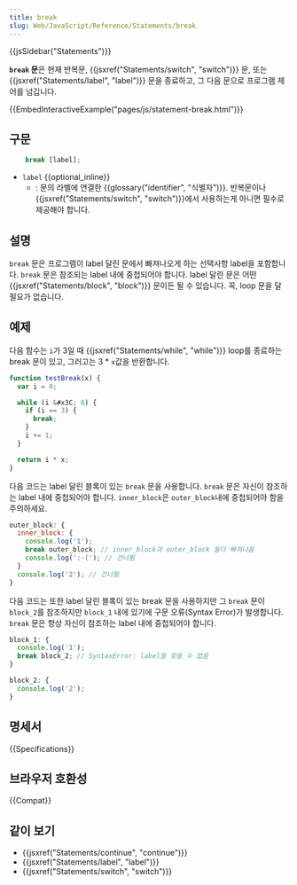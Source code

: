 ```yaml
---
title: break
slug: Web/JavaScript/Reference/Statements/break
---
```


{{jsSidebar("Statements")}}

**`break` 문**은 현재 반복문, {{jsxref("Statements/switch", "switch")}} 문, 또는 {{jsxref("Statements/label", "label")}} 문을 종료하고, 그 다음 문으로 프로그램 제어를 넘깁니다.

{{EmbedInteractiveExample("pages/js/statement-break.html")}}

## 구문

```js
    break [label];
```

- `label` {{optional_inline}}
  - : 문의 라벨에 연결한 {{glossary("identifier", "식별자")}}. 반복문이나 {{jsxref("Statements/switch", "switch")}}에서 사용하는게 아니면 필수로 제공해야 합니다.

## 설명

`break` 문은 프로그램이 label 달린 문에서 빠져나오게 하는 선택사항 label을 포함합니다. `break` 문은 참조되는 label 내에 중첩되어야 합니다. label 달린 문은 어떤 {{jsxref("Statements/block", "block")}} 문이든 될 수 있습니다. 꼭, loop 문을 달 필요가 없습니다.

## 예제

다음 함수는 `i`가 3일 때 {{jsxref("Statements/while", "while")}} loop를 종료하는 break 문이 있고, 그러고는 3 \* `x`값을 반환합니다.

```js
function testBreak(x) {
  var i = 0;

  while (i &#x3C; 6) {
    if (i == 3) {
      break;
    }
    i += 1;
  }

  return i * x;
}
```

다음 코드는 label 달린 블록이 있는 `break` 문을 사용합니다. `break` 문은 자신이 참조하는 label 내에 중첩되어야 합니다. `inner_block`은 `outer_block`내에 중첩되어야 함을 주의하세요.

```js
outer_block: {
  inner_block: {
    console.log('1');
    break outer_block; // inner_block과 outer_block 둘다 빠져나옴
    console.log(':-('); // 건너뜀
  }
  console.log('2'); // 건너뜀
}
```

다음 코드는 또한 label 달린 블록이 있는 break 문을 사용하지만 그 `break` 문이 `block_2`를 참조하지만 `block_1` 내에 있기에 구문 오류(Syntax Error)가 발생합니다. `break` 문은 항상 자신이 참조하는 label 내에 중첩되어야 합니다.

```js
block_1: {
  console.log('1');
  break block_2; // SyntaxError: label을 찾을 수 없음
}

block_2: {
  console.log('2');
}
```

## 명세서

{{Specifications}}

## 브라우저 호환성

{{Compat}}

## 같이 보기

- {{jsxref("Statements/continue", "continue")}}
- {{jsxref("Statements/label", "label")}}
- {{jsxref("Statements/switch", "switch")}}
